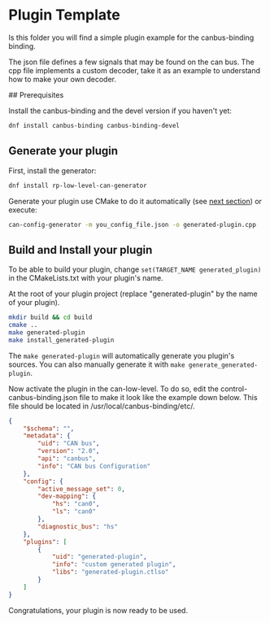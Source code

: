 # Plugin Template

Is this folder you will find a simple plugin example for the canbus-binding binding.

The json file defines a few signals that may be found on the can bus.
The cpp file implements a custom decoder, take it as an example
to understand how to make your own decoder.

## Prerequisites

Install the canbus-binding and the devel version if you haven't yet:
```bash
dnf install canbus-binding canbus-binding-devel
```

## Generate your plugin

First, install the generator:
```bash
dnf install rp-low-level-can-generator
```

Generate your plugin use CMake to do it automatically
(see [next section](#build-and-install-your-plugin)) or execute:
```bash
can-config-generator -m you_config_file.json -o generated-plugin.cpp
```

## Build and Install your plugin

To be able to build your plugin, change ```set(TARGET_NAME generated_plugin)``` in
the CMakeLists.txt with your plugin's name.

At the root of your plugin project (replace "generated-plugin" by the name of
your plugin).

```bash
mkdir build && cd build
cmake ..
make generated-plugin
make install_generated-plugin
```

The `make generated-plugin` will automatically generate you plugin's sources.
You can also manually generate it with `make generate_generated-plugin`.

Now activate the plugin in the can-low-level.
To do so, edit the control-canbus-binding.json file to
make it look like the example down below. This file should be located in
/usr/local/canbus-binding/etc/.
```json
{
	"$schema": "",
	"metadata": {
		"uid": "CAN bus",
		"version": "2.0",
		"api": "canbus",
		"info": "CAN bus Configuration"
	},
	"config": {
		"active_message_set": 0,
		"dev-mapping": {
			"hs": "can0",
			"ls": "can0"
		},
		"diagnostic_bus": "hs"
	},
	"plugins": [
		{
			"uid": "generated-plugin",
			"info": "custom generated plugin",
			"libs": "generated-plugin.ctlso"
		}
	]
}
```

Congratulations, your plugin is now ready to be used.
